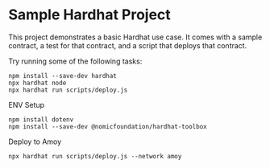 # Sample Hardhat Project

This project demonstrates a basic Hardhat use case. It comes with a sample contract, a test for that contract, and a script that deploys that contract.

Try running some of the following tasks:

```shell
npm install --save-dev hardhat
npx hardhat node
npx hardhat run scripts/deploy.js
```

ENV Setup
```
npm install dotenv
npm install --save-dev @nomicfoundation/hardhat-toolbox
```

Deploy to Amoy
```
npx hardhat run scripts/deploy.js --network amoy
```